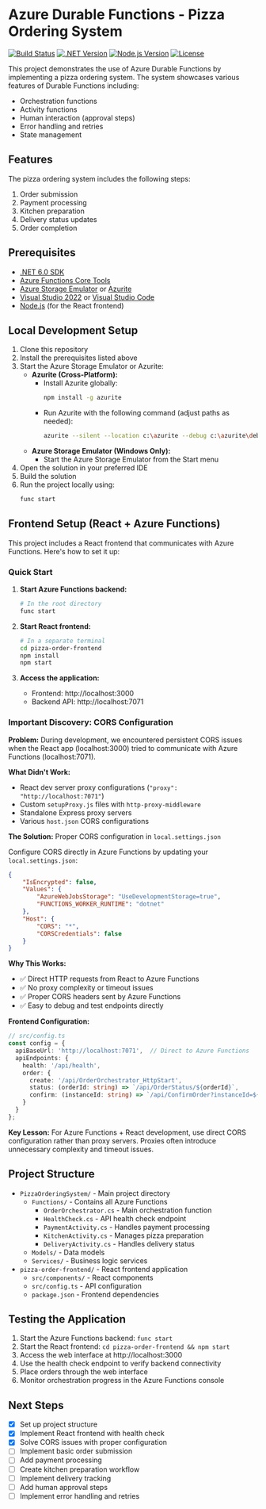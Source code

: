 # Azure Durable Functions - Pizza Ordering System

[![Build Status](https://github.com/tonyjoanes/azure-durable-functions/actions/workflows/build.yml/badge.svg)](https://github.com/tonyjoanes/azure-durable-functions/actions/workflows/build.yml)
[![.NET Version](https://img.shields.io/badge/.NET-8.0-blue.svg)](https://dotnet.microsoft.com/download/dotnet/8.0)
[![Node.js Version](https://img.shields.io/badge/Node.js-18.x-green.svg)](https://nodejs.org/)
[![License](https://img.shields.io/badge/license-MIT-blue.svg)](LICENSE)

This project demonstrates the use of Azure Durable Functions by implementing a pizza ordering system. The system showcases various features of Durable Functions including:
- Orchestration functions
- Activity functions
- Human interaction (approval steps)
- Error handling and retries
- State management

## Features

The pizza ordering system includes the following steps:
1. Order submission
2. Payment processing
3. Kitchen preparation
4. Delivery status updates
5. Order completion

## Prerequisites

- [.NET 6.0 SDK](https://dotnet.microsoft.com/download/dotnet/6.0)
- [Azure Functions Core Tools](https://docs.microsoft.com/en-us/azure/azure-functions/functions-run-local)
- [Azure Storage Emulator](https://docs.microsoft.com/en-us/azure/storage/common/storage-use-emulator) or [Azurite](https://github.com/Azure/Azurite)
- [Visual Studio 2022](https://visualstudio.microsoft.com/) or [Visual Studio Code](https://code.visualstudio.com/)
- [Node.js](https://nodejs.org/) (for the React frontend)

## Local Development Setup

1. Clone this repository
2. Install the prerequisites listed above
3. Start the Azure Storage Emulator or Azurite:
   - **Azurite (Cross-Platform):**
     - Install Azurite globally:
       ```bash
       npm install -g azurite
       ```
     - Run Azurite with the following command (adjust paths as needed):
       ```bash
       azurite --silent --location c:\azurite --debug c:\azurite\debug.log
       ```
   - **Azure Storage Emulator (Windows Only):**
     - Start the Azure Storage Emulator from the Start menu
4. Open the solution in your preferred IDE
5. Build the solution
6. Run the project locally using:
   ```bash
   func start
   ```

## Frontend Setup (React + Azure Functions)

This project includes a React frontend that communicates with Azure Functions. Here's how to set it up:

### Quick Start
1. **Start Azure Functions backend:**
   ```bash
   # In the root directory
   func start
   ```

2. **Start React frontend:**
   ```bash
   # In a separate terminal
   cd pizza-order-frontend
   npm install
   npm start
   ```

3. **Access the application:**
   - Frontend: http://localhost:3000
   - Backend API: http://localhost:7071

### Important Discovery: CORS Configuration

**Problem:** During development, we encountered persistent CORS issues when the React app (localhost:3000) tried to communicate with Azure Functions (localhost:7071).

**What Didn't Work:**
- React dev server proxy configurations (`"proxy": "http://localhost:7071"`)
- Custom `setupProxy.js` files with `http-proxy-middleware`
- Standalone Express proxy servers
- Various `host.json` CORS configurations

**The Solution:** Proper CORS configuration in `local.settings.json`

Configure CORS directly in Azure Functions by updating your `local.settings.json`:

```json
{
    "IsEncrypted": false,
    "Values": {
        "AzureWebJobsStorage": "UseDevelopmentStorage=true",
        "FUNCTIONS_WORKER_RUNTIME": "dotnet"
    },
    "Host": {
        "CORS": "*",
        "CORSCredentials": false
    }
}
```

**Why This Works:**
- ✅ Direct HTTP requests from React to Azure Functions
- ✅ No proxy complexity or timeout issues
- ✅ Proper CORS headers sent by Azure Functions
- ✅ Easy to debug and test endpoints directly

**Frontend Configuration:**
```typescript
// src/config.ts
const config = {
  apiBaseUrl: 'http://localhost:7071',  // Direct to Azure Functions
  apiEndpoints: {
    health: '/api/health',
    order: {
      create: '/api/OrderOrchestrator_HttpStart',
      status: (orderId: string) => `/api/OrderStatus/${orderId}`,
      confirm: (instanceId: string) => `/api/ConfirmOrder?instanceId=${instanceId}`
    }
  }
};
```

**Key Lesson:** For Azure Functions + React development, use direct CORS configuration rather than proxy servers. Proxies often introduce unnecessary complexity and timeout issues.

## Project Structure

- `PizzaOrderingSystem/` - Main project directory
  - `Functions/` - Contains all Azure Functions
    - `OrderOrchestrator.cs` - Main orchestration function
    - `HealthCheck.cs` - API health check endpoint
    - `PaymentActivity.cs` - Handles payment processing
    - `KitchenActivity.cs` - Manages pizza preparation
    - `DeliveryActivity.cs` - Handles delivery status
  - `Models/` - Data models
  - `Services/` - Business logic services
- `pizza-order-frontend/` - React frontend application
  - `src/components/` - React components
  - `src/config.ts` - API configuration
  - `package.json` - Frontend dependencies

## Testing the Application

1. Start the Azure Functions backend: `func start`
2. Start the React frontend: `cd pizza-order-frontend && npm start`
3. Access the web interface at http://localhost:3000
4. Use the health check endpoint to verify backend connectivity
5. Place orders through the web interface
6. Monitor orchestration progress in the Azure Functions console

## Next Steps

- [x] Set up project structure
- [x] Implement React frontend with health check
- [x] Solve CORS issues with proper configuration
- [ ] Implement basic order submission
- [ ] Add payment processing
- [ ] Create kitchen preparation workflow
- [ ] Implement delivery tracking
- [ ] Add human approval steps
- [ ] Implement error handling and retries